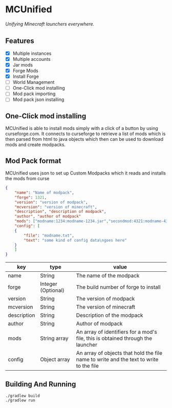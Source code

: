 # MCUnified
###### Unifying Minecraft launchers everywhere.

## Features
- [X] Multiple instances
- [X] Multiple accounts
- [X] Jar mods
- [X] Forge Mods
- [X] Install Forge
- [ ] World Management
- [ ] One-Click mod installing
- [ ] Mod pack importing
- [ ] Mod pack json installing

## One-Click mod installing
MCUnified is able to install mods simply with a click of a button by using curseforge.com. It connects to curseforge to retrieve a list of mods which is then parsed from html to java objects which then can be used to download mods and create modpacks.

## Mod Pack format
MCUnified uses json to set up Custom Modpacks which it reads and installs the mods from curse
````json
{
    "name": "Name of modpack",
    "forge": 1321,
    "version": "version of modpack",
    "mcversion": "version of minecraft",
    "description", "description of modpack",
    "author", "author of modpack"
    "mods": ["modname:1234:modname-1234.jar","secondmod:4321:modname-4321.jar"],
    "config": [ 
    {
        "file": "modname.txt",
        "text": "some kind of config data\ngoes here"
    }
    ]
}
````
|key|type|value|
|---|----|-----|
|name|String|The name of the modpack|
|forge|Integer (Optional)|The build number of forge to install|
|version|String|The version of modpack|
|mcversion|String|The version of minecraft|
|description|String|Description of the modpack|
|author|String|Author of modpack|
|mods|String array|An array of identifiers for a mod's file, this is obtained through the launcher|
|config|Object array|An array of objects that hold the file name to write and the text to write to the file|

## Building And Running
````
./gradlew build
./gradlew run
````
